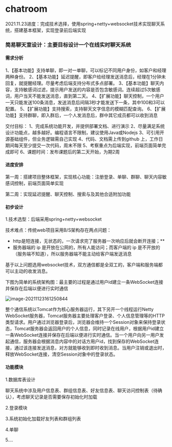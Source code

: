 # chatroom
2021.11.23进度：完成技术选择，使用spring+netty+websocket技术实现聊天系统，搭建基本框架，实现登录前后端实现




### **简易聊天室设计：主要目标设计一个在线实时聊天系统**

#### 需求分析

1、【基本功能】支持单聊，即一对一单聊，可以标记不同用户身份，如客户和经理两种身份。
2、【基本功能】延迟提醒，即客户给经理发送消息后，经理在1分钟未回复，就提醒经理。尽量考虑后端支持分布式多点部署。
3、【基本功能】聊天内容，支持敏感词过滤，提示用户发送的内容是否包含敏感词。连续超过5次敏感词，用户当天不能发送消息，直到第二天。
4、【扩展功能】聊天控制，一个用户一天只能发送100条消息，发送消息后间隔3秒才能发送下一条，其中100和3可以配置。
5、【扩展功能】支持搜索，支持聊天文字信息的模糊匹配查询。
6、【扩展功能】支持群聊，即入群后，一个人发消息后，群中其它成员都可以收到消息

交付目标：
1、完成系统功能开发，并提供部署文档、进行演示
2、尽量满足系统设计功能点，越多越好。编程语言不限制，建议使用Java或Nodejs
3、可引用开源基础组件，但业务逻辑需自己实现
4、代码、文档需上传到github 上，工作日期间每天至少提交一次代码，周末不限
5、考察重点为后端实现，前端页面简单完成即可
6、课题时间：发布课题后的第二天开始，为期2周

#### 进度安排

第一周：搭建项目整体框架，实现核心功能：注册登录、单聊、群聊、聊天内容敏感词控制，前端页面简单实现

第二周：实现延迟提醒、聊天控制、搜索与及其他合适附加功能

#### 初步设计

1.技术选型：后端采用spring+netty+websocket

技术难点：传统web项目采用B/S架构存在两点问题：

* http是短连接，无状态的，一次请求完了服务器一次响应后就会断开连接；**
* 服务器端的 ip 是开放在公网的，所有人能访问；而客户端的 ip 是不开放的（服务端不知道），所以服务器端不能主动给客户端发送消息

基于以上问题选用websocket技术，双方通信都是全双工的，客户端和服务端都可以主动的收发消息。

下图为简单的系统架构图：最主要的过程是通过用户id建立一条WebSocket连接并保存在后端以便进行实时通信

![image-20211123161250844](https://github.com/dianbaer/anychat/blob/master/anychat.png?raw=true)

整个通信系统以Tomcat作为核心服务器运行，其下另开一个线程运行Netty WebSocket服务器，Tomcat服务器主要处理客户登录、个人信息管理等的HTTP类型请求。用户通过浏览器登录后，浏览器会维持一个Session对象来保持登录状态，Tomcat服务器会返回用户的个人信息，同时记录在线用户，根据用户id建立一条WebSocket连接并保存在后端以便进行实时通信。当一个用户向另一用户发起通信，服务器会根据消息内容中的对话方用户id，找到保存的WebSocket连接，通过该连接发送消息，对方就能够收到即时收到消息。当用户注销或退出时，释放WebSocket连接，清空Session对象中的登录状态。

#### 功能模块

1.数据库表设计

聊天系统中涉及用户信息表、群组信息表、好友信息表、聊天访问控制表（待确认），考虑聊天记录是否需要保存初始化时加载

2.登录模块

3.系统初始化加载好友列表和群组列表

4.单聊

5....

